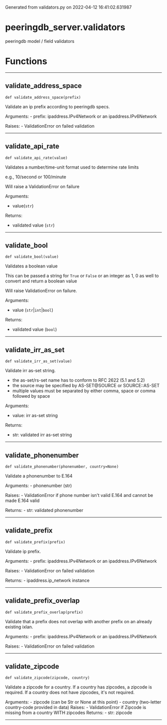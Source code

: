 Generated from validators.py on 2022-04-12 16:41:02.631987

# peeringdb_server.validators

peeringdb model / field validators

# Functions
---

## validate_address_space
`def validate_address_space(prefix)`

Validate an ip prefix according to peeringdb specs.

Arguments:
    - prefix: ipaddress.IPv4Network or an ipaddress.IPv6Network

Raises:
    - ValidationError on failed validation

---
## validate_api_rate
`def validate_api_rate(value)`

Validates a number/time-unit format used to determine rate limits

e.g., 10/second or 100/minute

Will raise a ValidationError on failure

Arguments:

- value(`str`)

Returns:

- validated value (`str`)

---
## validate_bool
`def validate_bool(value)`

Validates a boolean value

This can be passed a string for `True` or `False` or an integer as 1, 0 as well
to convert and return a boolean value

Will raise ValidationError on failure.

Arguments:

- value (`str`|`int`|`bool`)

Returns:

- validated value (`bool`)

---
## validate_irr_as_set
`def validate_irr_as_set(value)`

Validate irr as-set string.

- the as-set/rs-set name has to conform to RFC 2622 (5.1 and 5.2)
- the source may be specified by AS-SET@SOURCE or SOURCE::AS-SET
- multiple values must be separated by either comma, space or comma followed by space

Arguments:

- value: irr as-set string

Returns:

- str: validated irr as-set string

---
## validate_phonenumber
`def validate_phonenumber(phonenumber, country=None)`

Validate a phonenumber to E.164

Arguments:
    - phonenumber (str)

Raises:
    - ValidationError if phone number isn't valid E.164 and cannot
    be made E.164 valid

Returns:
    - str: validated phonenumber

---
## validate_prefix
`def validate_prefix(prefix)`

Validate ip prefix.

Arguments:
    - prefix: ipaddress.IPv4Network or an ipaddress.IPv6Network

Raises:
    - ValidationError on failed validation

Returns:
    - ipaddress.ip_network instance

---
## validate_prefix_overlap
`def validate_prefix_overlap(prefix)`

Validate that a prefix does not overlap with another prefix
on an already existing ixlan.

Arguments:
    - prefix: ipaddress.IPv4Network or an ipaddress.IPv6Network

Raises:
    - ValidationError on failed validation

---
## validate_zipcode
`def validate_zipcode(zipcode, country)`

Validate a zipcode for a country. If a country has zipcodes, a zipcode
is required. If a country does not have zipcodes, it's not required.


Arguments:
    - zipcode (can be Str or None at this point)
    - country (two-letter country-code provided in data)
Raises:
    - ValidationError if Zipcode is missing from a country WITH
    zipcodes
Returns:
    - str: zipcode

---